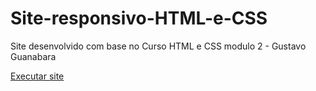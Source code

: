 # Site-responsivo-HTML-e-CSS

Site desenvolvido com base no Curso HTML e CSS modulo 2 - Gustavo Guanabara

 <a href="index.html">Executar site</a>

